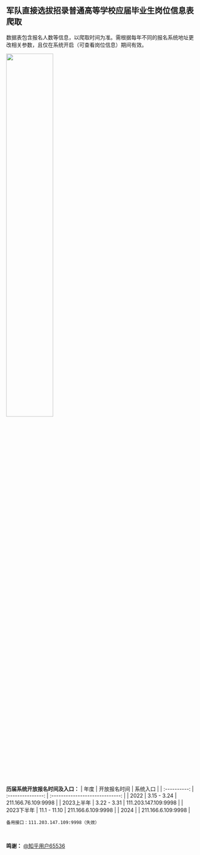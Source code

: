 ## 军队直接选拔招录普通高等学校应届毕业生岗位信息表爬取
数据表包含报名人数等信息，以爬取时间为准。需根据每年不同的报名系统地址更改相关参数，且仅在系统开启（可查看岗位信息）期间有效。

<img src="https://user-images.githubusercontent.com/97808991/228814171-162385b9-b1d6-478b-93ec-5f3e05206c75.png" width="50%">

**历届系统开放报名时间及入口：**
| 年度         | 开放报名时间      | 系统入口                        |
| :----------: | :---------------: | :-----------------------------: |
| 2022         | 3.15 - 3.24       | 211.166.76.109:9998             |
| 2023上半年   | 3.22 - 3.31       | 111.203.147.109:9998            |
| 2023下半年   | 11.1 - 11.10      | 211.166.6.109:9998              |
| 2024         |                  | 211.166.6.109:9998              |

```
备用接口：111.203.147.109:9998（失效）
```

<br>

**鸣谢：** [@知乎用户65536](https://www.zhihu.com/people/tu-ge-ji-li-38)
